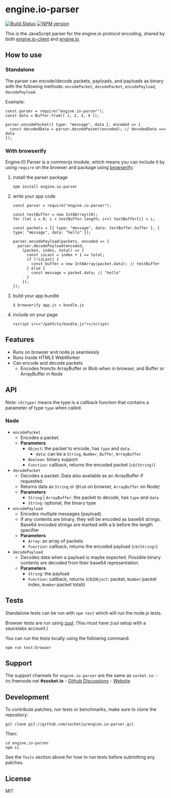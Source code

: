 engine.io-parser
================

[![Build Status](https://github.com/socketio/engine.io-parser/workflows/CI/badge.svg)](https://github.com/socketio/engine.io-parser/actions) [![NPM version](https://badge.fury.io/js/engine.io-parser.svg)](https://npmjs.com/package/engine.io-parser)

This is the JavaScript parser for the engine.io protocol encoding, shared by both [engine.io-client](https://github.com/socketio/engine.io-client) and [engine.io](https://github.com/socketio/engine.io).

How to use
----------

### Standalone

The parser can encode/decode packets, payloads, and payloads as binary with the following methods: `encodePacket`, `decodePacket`, `encodePayload`, `decodePayload`.

Example:

    const parser = require("engine.io-parser");
    const data = Buffer.from([ 1, 2, 3, 4 ]);

    parser.encodePacket({ type: "message", data }, encoded => {
      const decodedData = parser.decodePacket(encoded); // decodedData === data
    });

### With browserify

Engine.IO Parser is a commonjs module, which means you can include it by using `require` on the browser and package using [browserify](http://browserify.org/):

1.  install the parser package

        npm install engine.io-parser

2.  write your app code

        const parser = require("engine.io-parser");

        const testBuffer = new Int8Array(10);
        for (let i = 0; i < testBuffer.length; i++) testBuffer[i] = i;

        const packets = [{ type: "message", data: testBuffer.buffer }, { type: "message", data: "hello" }];

        parser.encodePayload(packets, encoded => {
          parser.decodePayload(encoded,
            (packet, index, total) => {
              const isLast = index + 1 == total;
              if (!isLast) {
                const buffer = new Int8Array(packet.data); // testBuffer
              } else {
                const message = packet.data; // "hello"
              }
            });
        });

3.  build your app bundle

        $ browserify app.js > bundle.js

4.  include on your page

        <script src="/path/to/bundle.js"></script>

Features
--------

-   Runs on browser and node.js seamlessly
-   Runs inside HTML5 WebWorker
-   Can encode and decode packets
    -   Encodes from/to ArrayBuffer or Blob when in browser, and Buffer or ArrayBuffer in Node

API
---

Note: `cb(type)` means the type is a callback function that contains a parameter of type `type` when called.

### Node

-   `encodePacket`
    -   Encodes a packet.
    -   **Parameters**
        -   `Object`: the packet to encode, has `type` and `data`.
            -   `data`: can be a `String`, `Number`, `Buffer`, `ArrayBuffer`
        -   `Boolean`: binary support
        -   `Function`: callback, returns the encoded packet (`cb(String)`)
-   `decodePacket`
    -   Decodes a packet. Data also available as an ArrayBuffer if requested.
    -   Returns data as `String` or (`Blob` on browser, `ArrayBuffer` on Node)
    -   **Parameters**
        -   `String` | `ArrayBuffer`: the packet to decode, has `type` and `data`
        -   `String`: optional, the binary type
-   `encodePayload`
    -   Encodes multiple messages (payload).
    -   If any contents are binary, they will be encoded as base64 strings. Base64 encoded strings are marked with a b before the length specifier
    -   **Parameters**
        -   `Array`: an array of packets
        -   `Function`: callback, returns the encoded payload (`cb(String)`)
-   `decodePayload`
    -   Decodes data when a payload is maybe expected. Possible binary contents are decoded from their base64 representation.
    -   **Parameters**
        -   `String`: the payload
        -   `Function`: callback, returns (cb(`Object`: packet, `Number`:packet index, `Number`:packet total))

Tests
-----

Standalone tests can be run with `npm test` which will run the node.js tests.

Browser tests are run using [zuul](https://github.com/defunctzombie/zuul). (You must have zuul setup with a saucelabs account.)

You can run the tests locally using the following command:

    npm run test:browser

Support
-------

The support channels for `engine.io-parser` are the same as `socket.io`: - irc.freenode.net **\#socket.io** - [Github Discussions](https://github.com/socketio/socket.io/discussions) - [Website](https://socket.io)

Development
-----------

To contribute patches, run tests or benchmarks, make sure to clone the repository:

    git clone git://github.com/socketio/engine.io-parser.git

Then:

    cd engine.io-parser
    npm ci

See the `Tests` section above for how to run tests before submitting any patches.

License
-------

MIT
